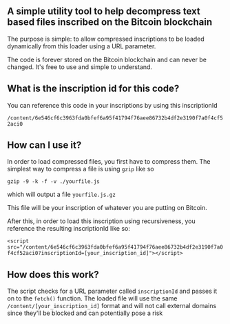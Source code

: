 ## A simple utility tool to help decompress text based files inscribed on the Bitcoin blockchain

The purpose is simple: to allow compressed inscriptions to be loaded dynamically from this loader
using a URL parameter.

The code is forever stored on the Bitcoin blockchain and can never be changed. It's free to use
and simple to understand.

## What is the inscription id for this code?
You can reference this code in your inscriptions by using this inscriptionId

```/content/6e546cf6c3963fda0bfef6a95f41794f76aee86732b4df2e3190f7a0f4cf52aci0```

## How can I use it?
In order to load compressed files, you first have to compress them.
The simplest way to compress a file is using `gzip` like so

```gzip -9 -k -f -v ./yourfile.js```

which will output a file `yourfile.js.gz`

This file will be your inscription of whatever you are putting on Bitcoin.

After this, in order to load this inscription using recursiveness, you reference the resulting
inscriptionId like so:

```<script src="/content/6e546cf6c3963fda0bfef6a95f41794f76aee86732b4df2e3190f7a0f4cf52aci0?inscriptionId=[your_inscription_id]"></script>```

## How does this work?
The script checks for a URL parameter called `inscriptionId` and passes it on to the `fetch()` function.
The loaded file will use the same `/content/[your_inscription_id]` format and will not call external domains
since they'll be blocked and can potentially pose a risk